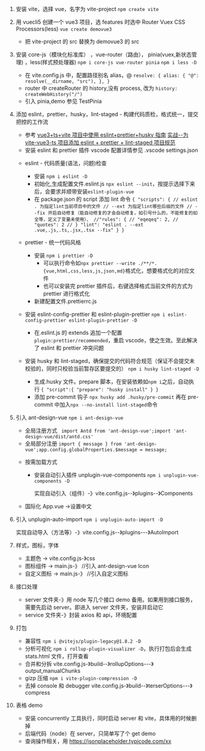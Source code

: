 1. 安装 vite，选择 vue，名字为 vite-project
   `npm create vite`

2. 用 vuecli5 创建一个 vue3 项目，选 features 时选中 Router Vuex CSS Processors(less)
   `vue create demovue3`

   - 把 vite-project 的 src 替换为 demovue3 的 src

3. 安装 core-js（模块化标准库） ，vue-router（路由）， pinia(vuex,新状态管理) ，less(样式预处理器)
   `npm i core-js vue-router pinia`
   `npm i less -D`

   - 在 vite.config.js 中，配置路径别名 alias，@
     `resolve: { alias: { "@": resolve(__dirname, "src"), }, }`

   * router 中 createRouter 的 history,没有 process, 改为
     `history: createWebHistory("/")`
   * 引入 pinia,demo 参见 TestPinia

4. 添加 eslint，prettier，husky，lint-staged - 构建代码质检，格式统一，提交把控的工作流

   - 参考
     [vue3+ts+vite 项目中使用 eslint+prettier+husky 指南]('https://juejin.cn/post/7118294114734440455')
     [实战--为 vite-vue3-ts 项目添加 eslint + prettier + lint-staged 项目规范](https://juejin.cn/post/7043702363156119565)

   * 安装 eslint 和 prettier 插件
     vscode 配置详情参见 .vscode settings.json

   - eslint - 代码质量(语法，问题)检查

     - 安装
       `npm i eslint -D`
     - 初始化,生成配置文件.eslint.js
       `npx eslint --init`，按提示选择下来后，会要求并顺带安装`eslint-plugin-vue`
     - 在 package.json 的 script 添加 lint 命令
       `{ "scripts": { // eslint . 为指定lint当前项目中的文件 // --ext 为指定lint哪些后缀的文件 // --fix 开启自动修复（能自动修复的才会自动修复，如引号什么的，不能修复的如全等，定义了变量未使用）、 //"rules": { // "eqeqeq": 2, // "quotes": 2 // } "lint": "eslint . --ext .vue,.js,.ts,.jsx,.tsx --fix" } }`

   - prettier - 统一代码风格
     - 安装
       `npm i prettier -D`
       - 可以执行命令如`npx prettier --write ./**/*.{vue,html,css,less,js,json,md}`格式化，想要格式化的对应文件
       - 也可以安装完 prettier 插件后，右键选择格式当前文件的方式为 prettier 进行格式化
     - 新建配置文件.prettierrc.js

   * 安装 eslint-config-prettier 和 eslint-plugin-prettier
     `npm i eslint-config-prettier eslint-plugin-prettier -D`

     - 在.eslint.js 的 extends 追加一个配置`plugin:prettier/recommended`，重启 vscode，使之生效。至此解决了 eslint 和 prettier 冲突问题

   * 安装 husky 和 lint-staged，确保提交的代码符合规范（保证不会提交未校验的，同时只校验当前暂存区要提交的）
     `npm i husky lint-staged -D`

     - 生成.husky 文件。prepare 脚本，在安装依赖如`npm i`之后，自动执行
       `{ "script":{ "prepare": "husky install" } }`
     - 添加 pre-commit 钩子
       `npx husky add .husky/pre-commit`
       再在 pre-commit 中加入`npx --no-install lint-staged`命令

5. 引入 ant-design-vue
   `npm i ant-design-vue`

   - 全局注册方式
     ` import Antd from 'ant-design-vue';import 'ant-design-vue/dist/antd.css'`

   * 全局部分注册
     `import { message } from 'ant-design-vue';app.config.globalProperties.$message = message;`

   - 按需加载方式

     - 安装自动引入插件 unplugin-vue-components
       `npm i unplugin-vue-components -D`

       实现自动引入（组件）-》vite.config.js--》plugins--》Components

   * 国际化
     App.vue ->设置中文

6. 引入 unplugin-auto-import
   `npm i unplugin-auto-import -D`

   实现自动导入（方法等）-》vite.config.js--》plugins---》AutoImport

7. 样式，图标，字体

   - 主题色 -> vite.config.js-》css

   * 图标组件 -> main.js-》 //引入 ant-design-vue Icon
   * 自定义图标 -> main.js-》 //引入自定义图标

8. 接口处理

   - server 文件夹-》用 node 写几个接口 demo 备用。如果用到接口服务，需要先启动 server。即进入 server 文件夹，安装并启动它
   - service 文件夹-》封装 axios 和 api，环境配置

9. 打包

   - 兼容性
     `npm i @vitejs/plugin-legacy@1.8.2 -D`
   - 分析可视化
     `npm i rollup-plugin-visualizer -D`，执行打包后会生成 stats.html 文件，打开查看
   - 合并和分拆
     vite.config.js-》build--》rollupOptions---》output,manualChunks
   - gizp 压缩
     `npm i vite-plugin-compression -D`

   * 去掉 console 和 debugger
     vite.config.js-》build--》terserOptions---》compress

10. 表格 demo

    - 安装 concurrently 工具执行，同时启动 server 和 vite，具体用的时候删掉
    - 后端代码（node）在 server，只简单写了个 get demo

    * 查询操作相关，用 https://jsonplaceholder.typicode.com/xx
